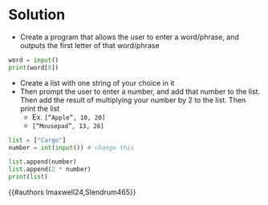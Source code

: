 # Solution

- Create a program that allows the user to enter a word/phrase, and outputs the first letter of that word/phrase
```py
word = input()
print(word[0])
```
- Create a list with one string of your choice in it
- Then prompt the user to enter a number, and add that number to the list. Then add the result of multiplying your number by 2 to the list. Then print the list
	- Ex. `[“Apple”, 10, 20]`    
	- `[“Mousepad”, 13, 26]`

```py
list = ["Cargo"]
number = int(input()) # change this

list.append(number)
list.append(2 * number)
print(list)
```

{{#authors lmaxwell24,Slendrum465}}